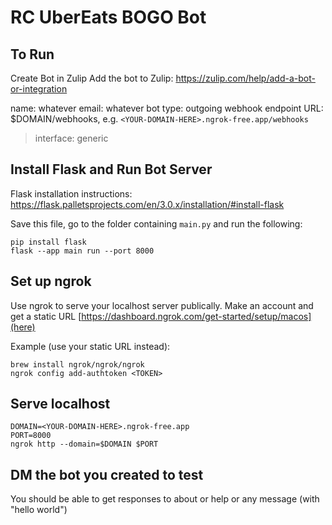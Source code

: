 # RC UberEats BOGO Bot

## To Run

Create Bot in Zulip
Add the bot to Zulip: <https://zulip.com/help/add-a-bot-or-integration>

name: whatever
email: whatever
bot type: outgoing webhook
endpoint URL: $DOMAIN/webhooks, e.g. `<YOUR-DOMAIN-HERE>.ngrok-free.app/webhooks`

> interface: generic

## Install Flask and Run Bot Server

Flask installation instructions: <https://flask.palletsprojects.com/en/3.0.x/installation/#install-flask>

Save this file, go to the folder containing `main.py` and run the following:

```shell
pip install flask
flask --app main run --port 8000

```

## Set up ngrok

Use ngrok to serve your localhost server publically. Make an account and get a static URL [https://dashboard.ngrok.com/get-started/setup/macos](here)

Example (use your static URL instead):

```shell
brew install ngrok/ngrok/ngrok
ngrok config add-authtoken <TOKEN>
```

## Serve localhost

```shell
DOMAIN=<YOUR-DOMAIN-HERE>.ngrok-free.app
PORT=8000
ngrok http --domain=$DOMAIN $PORT

```

## DM the bot you created to test

You should be able to get responses to about or help or any message (with "hello world")
